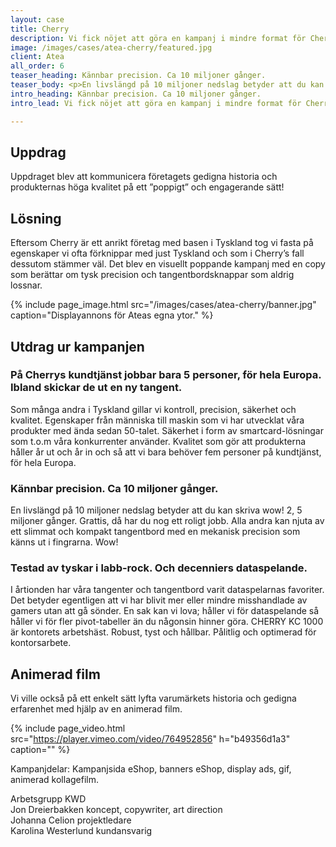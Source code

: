 ```yaml
---
layout: case
title: Cherry
description: Vi fick nöjet att göra en kampanj i mindre format för Cherry, företaget som sedan 1973 (!) tillverkat högkvalitativa tangentbord.
image: /images/cases/atea-cherry/featured.jpg
client: Atea
all_order: 6
teaser_heading: Kännbar precision. Ca 10 miljoner gånger.
teaser_body: <p>En livslängd på 10 miljoner nedslag betyder att du kan skriva wow! 2, 5 miljoner gånger.</p>
intro_heading: Kännbar precision. Ca 10 miljoner gånger.
intro_lead: Vi fick nöjet att göra en kampanj i mindre format för Cherry, företaget som sedan 1973 (!) tillverkat högkvalitativa tangentbord. 

---
```


## Uppdrag

Uppdraget blev att kommunicera företagets gedigna historia och produkternas höga kvalitet på ett ”poppigt” och engagerande sätt!

## Lösning

Eftersom Cherry är ett anrikt företag med basen i Tyskland tog vi fasta på egenskaper vi ofta förknippar med just Tyskland och som i Cherry’s fall dessutom stämmer väl. Det blev en visuellt poppande kampanj med en copy som berättar om tysk precision och tangentbordsknappar som aldrig lossnar.  

{%
  include page_image.html
  src="/images/cases/atea-cherry/banner.jpg"
  caption="Displayannons för Ateas egna ytor."
%}

## Utdrag ur kampanjen 

### På Cherrys kundtjänst jobbar bara 5 personer, för hela Europa. Ibland skickar de ut en ny tangent.

Som många andra i Tyskland gillar vi kontroll, precision, säkerhet och kvalitet. Egenskaper från människa till maskin som vi har utvecklat våra produkter med ända sedan 50-talet. Säkerhet i form av smartcard-lösningar som t.o.m våra konkurrenter använder. Kvalitet som gör att produkterna håller år ut och år in och så att vi bara behöver fem personer på kundtjänst, för hela Europa.  

### Kännbar precision. Ca 10 miljoner gånger.

En livslängd på 10 miljoner nedslag betyder att du kan skriva wow! 2, 5 miljoner gånger. Grattis, då har du nog ett roligt jobb. Alla andra kan njuta av ett slimmat och kompakt tangentbord med en mekanisk precision som känns ut i fingrarna. Wow!

### Testad av tyskar i labb-rock. Och decenniers dataspelande.

I årtionden har våra tangenter och tangentbord varit dataspelarnas favoriter. Det betyder egentligen att vi har blivit mer eller mindre misshandlade av gamers utan att gå sönder. En sak kan vi lova; håller vi för dataspelande så håller vi för fler pivot-tabeller än du någonsin hinner göra. 
CHERRY KC 1000 är kontorets arbetshäst. Robust, tyst och hållbar. Pålitlig och optimerad för kontorsarbete.

## Animerad film

Vi ville också på ett enkelt sätt lyfta varumärkets historia och gedigna erfarenhet med hjälp av en animerad film.

{%
  include page_video.html
  src="https://player.vimeo.com/video/764952856"
  h="b49356d1a3"
  caption=""
%}

Kampanjdelar: Kampanjsida eShop, banners eShop, display ads, gif, animerad kollagefilm.

Arbetsgrupp KWD<br>
Jon Dreierbakken koncept, copywriter, art direction<br>
Johanna Celion projektledare<br>
Karolina Westerlund kundansvarig

